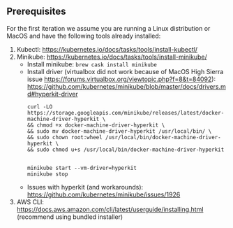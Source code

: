 ## Prerequisites

For the first iteration we assume you are running a Linux distribution or MacOS and have the following tools already installed:

1. Kubectl: https://kubernetes.io/docs/tasks/tools/install-kubectl/
2. Minikube: https://kubernetes.io/docs/tasks/tools/install-minikube/
    * Install minikube: `brew cask install minikube`
    * Install driver (virtualbox did not work because of MacOS High Sierra issue https://forums.virtualbox.org/viewtopic.php?f=8&t=84092): https://github.com/kubernetes/minikube/blob/master/docs/drivers.md#hyperkit-driver
        ```
        curl -LO https://storage.googleapis.com/minikube/releases/latest/docker-machine-driver-hyperkit \
        && chmod +x docker-machine-driver-hyperkit \
        && sudo mv docker-machine-driver-hyperkit /usr/local/bin/ \
        && sudo chown root:wheel /usr/local/bin/docker-machine-driver-hyperkit \
        && sudo chmod u+s /usr/local/bin/docker-machine-driver-hyperkit
        

        minikube start --vm-driver=hyperkit
        minikube stop
        ```
    * Issues with hyperkit (and workarounds): https://github.com/kubernetes/minikube/issues/1926
3. AWS CLI: https://docs.aws.amazon.com/cli/latest/userguide/installing.html (recommend using bundled installer)